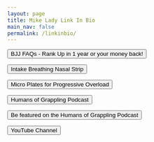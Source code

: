 ```yaml
---
layout: page
title: Mike Lady Link In Bio
main_nav: false
permalink: /linkinbio/
---
```


<button type="button" name="button" class="btn" onclick="location.href='https://www.skool.com/bjjfaqs/about'">BJJ FAQs - Rank Up in 1 year or your money back! </button>

<button type="button" name="button" class="btn" onclick="location.href='https://amzn.to/3Ylblzv'">Intake Breathing Nasal Strip</button>

<button type="button" name="button" class="btn" onclick="location.href='https://amzn.to/3X6shYb'">Micro Plates for Progressive Overload</button>

<button type="button" name="button" class="btn" onclick="location.href='https://anchor.fm/humans-of-grappling'">Humans of Grappling Podcast</button>

<button type="button" name="button" class="btn" onclick="location.href='https://calendly.com/mikelady/humans-of-grappling-podcast-recording'">Be featured on the Humans of Grappling Podcast</button>

<button type="button" name="button" class="btn" onclick="location.href='https://www.youtube.com/c/MikeLady'">YouTube Channel</button>